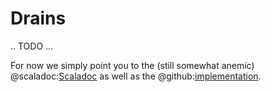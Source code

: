 Drains
======

.. TODO ...

For now we simply point you to the (still somewhat anemic) @scaladoc:[Scaladoc](swave.core.Drain) as well as the
@github:[implementation](/core/src/main/scala/swave/core/Drain.scala).